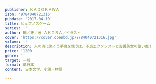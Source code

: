 ```yaml
---
publisher: ＫＡＤＯＫＡＷＡ
isbn: '9784040721316'
pubdate: '2017-04-10'
title: ヒュプノスゲーム
series: ''
author: 鰤／牙／著 ＡＫＩＲＡ／イラスト
cover: 'https://cover.openbd.jp/9784040721316.jpg'
volume: ''
description: 人の魂に巣くう夢魔を祓うは、不良エクソシストと毒舌美女の使い魔！
price: '1200'
genre: ''
target: 一般
format: 単行本
content: 日本文学、小説・物語

---
```


